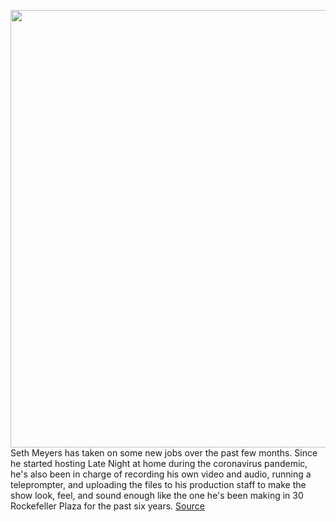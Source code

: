 <img src='https://cdn.vox-cdn.com/thumbor/qtot0zg9jXhFsoCWZnettxLqaYY=/0x0:2316x1302/1200x675/filters:focal(973x466:1343x836)/cdn.vox-cdn.com/uploads/chorus_image/image/66940959/sm.0.jpg' width='700px' /><br/>
Seth Meyers has taken on some new jobs over the past few months. Since he started hosting Late Night at home during the coronavirus pandemic, he's also been in charge of recording his own video and audio, running a teleprompter, and uploading the files to his production staff to make the show look, feel, and sound enough like the one he's been making in 30 Rockefeller Plaza for the past six years.
<a href='https://www.theverge.com/21288117/late-night-seth-meyers-tech-gadgets-show-home-ipad-microphone'> Source <a/>
